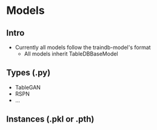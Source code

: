 # Models

## Intro

- Currently all models follow the traindb-model's format
  - All models inherit TableDBBaseModel

## Types (.py)

- TableGAN
- RSPN
- ...

## Instances (.pkl or .pth)
